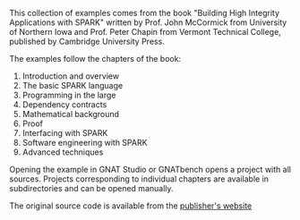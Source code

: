 This collection of examples comes from the book "Building High Integrity
Applications with SPARK" written by Prof. John McCormick from University of
Northern Iowa and Prof. Peter Chapin from Vermont Technical College, published
by Cambridge University Press.

The examples follow the chapters of the book:

1. Introduction and overview
2. The basic SPARK language
3. Programming in the large
4. Dependency contracts
5. Mathematical background
6. Proof
7. Interfacing with SPARK
8. Software engineering with SPARK
9. Advanced techniques

Opening the example in GNAT Studio or GNATbench opens a project with all
sources. Projects corresponding to individual chapters are available in
subdirectories and can be opened manually.

The original source code is available from the [publisher's
website](http://www.cambridge.org/us/academic/subjects/computer-science/programming-languages-and-applied-logic/building-high-integrity-applications-spark)
